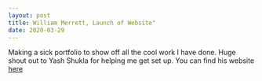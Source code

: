 ```yaml
---
layout: post
title: William Merrett, Launch of Website"
date: 2020-03-29
---
```


Making a sick portfolio to show off all the cool work I have done. Huge
shout out to Yash Shukla for helping me get set up. You can find his website <a href="https://yashshukla.ca/portfolio-details.html#item1">here</a>
